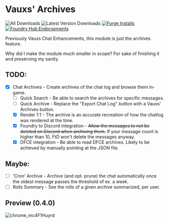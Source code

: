 # Vauxs' Archives
![All Downloads](https://img.shields.io/github/downloads/MrVauxs/vauxs-archives/total?color=purple&label=All%20Downloads)
![Latest Version Downloads](https://img.shields.io/github/downloads/MrVauxs/vauxs-archives/latest/total?color=purple&label=Latest%20Version%20Downloads&sort=semver)
[![Forge Installs](https://img.shields.io/badge/dynamic/json?label=Forge%20Installs&query=package.installs&suffix=%25&url=https%3A%2F%2Fforge-vtt.com%2Fapi%2Fbazaar%2Fpackage%2Fvauxs-archives&colorB=4aa94a)](https://forge-vtt.com/bazaar#package=vauxs-archives)
[![Foundry Hub Endorsements](https://img.shields.io/endpoint?logoColor=white&url=https%3A%2F%2Fwww.foundryvtt-hub.com%2Fwp-json%2Fhubapi%2Fv1%2Fpackage%2Fvauxs-archives%2Fshield%2Fendorsements)](https://www.foundryvtt-hub.com/package/vauxs-archives/)

Previously Vauxs Chat Enhancements, this module is just the archives feature.

Why did I make the module much smaller in scope? For sake of finishing it and preserving my sanity.

## TODO:

- [x] Chat Archives - Create archives of the chat log and browse them in-game.
  - [ ] Quick Search - Be able to search the archives for specific messages.
  - [ ] Quick Archive - Replace the "Export Chat Log" button with a Vauxs' Archives button.
  - [x] Render 1:1 - The archive is an accurate recreation of how the chatlog was rendered at the time.
  - [x] Foundry to Discord integration - ~~Allow the messages to not be deleted on Discord when archiving them.~~ If your message count is higher than 10, FtD won't delete the messages anyway.
  - [x] DFCE integration - Be able to read DFCE archives. Likely to be achieved by manually pointing at the JSON file.

## Maybe:
- [ ] 'Cron' Archive - Archive (and opt. prune) the chat automatically once the oldest message passes the threshold of ex. a week.
- [ ] Rolls Summary - See the rolls of a given archive summarized, per user.

## Preview (0.4.0)
![chrome_mc4F1Huyrd](https://github.com/MrVauxs/vauxs-archives/assets/32039708/e7cf5272-0d5c-4ea3-8daa-3183ebfa1e61)
